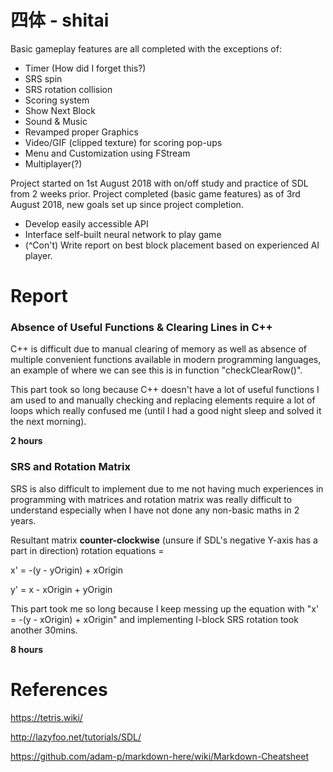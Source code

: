 # 四体 - shitai

Basic gameplay features are all completed with the exceptions of:
- Timer (How did I forget this?)
- SRS spin
- SRS rotation collision
- Scoring system
- Show Next Block
- Sound & Music
- Revamped proper Graphics
- Video/GIF (clipped texture) for scoring pop-ups
- Menu and Customization using FStream
- Multiplayer(?)

Project started on 1st August 2018 with on/off study and practice of SDL from 2 weeks prior.
Project completed (basic game features) as of 3rd August 2018, new goals set up since project completion.
- Develop easily accessible API
- Interface self-built neural network to play game
- (^Con't) Write report on best block placement based on experienced AI player.

# Report
### Absence of Useful Functions & Clearing Lines in C++
C++ is difficult due to manual clearing of memory as well as absence of multiple convenient functions available in modern programming languages, an example of where we can see this is in function "checkClearRow()".

This part took so long because C++ doesn't have a lot of useful functions I am used to and manually checking and replacing elements require a lot of loops which really confused me (until I had a good night sleep and solved it the next morning).

**2 hours**

### SRS and Rotation Matrix
SRS is also difficult to implement due to me not having much experiences in programming with matrices and rotation matrix was really difficult to understand especially when I have not done any non-basic maths in 2 years.

Resultant matrix __counter-clockwise__ (unsure if SDL's negative Y-axis has a part in direction) rotation equations = 

x' = -(y - yOrigin) + xOrigin

y' = x - xOrigin + yOrigin

This part took me so long because I keep messing up the equation with "x' = -(y - xOrigin) + xOrigin" and implementing I-block SRS rotation took another 30mins.

**8 hours**

# References
https://tetris.wiki/

http://lazyfoo.net/tutorials/SDL/

https://github.com/adam-p/markdown-here/wiki/Markdown-Cheatsheet
